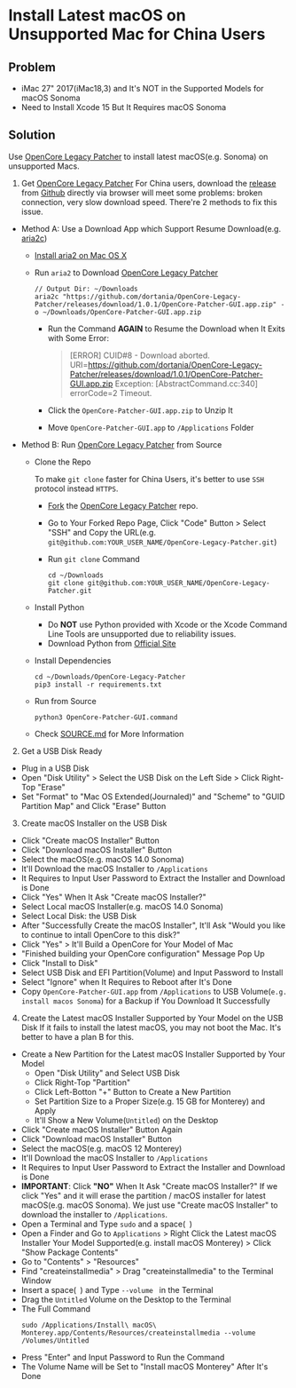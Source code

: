 # Install Latest macOS on Unsupported Mac for China Users

## Problem
* iMac 27" 2017(iMac18,3) and It's NOT in the Supported Models for macOS Sonoma
* Need to Install Xcode 15 But It Requires macOS Sonoma

## Solution
Use [OpenCore Legacy Patcher](https://github.com/dortania/OpenCore-Legacy-Patcher) to install latest macOS(e.g. Sonoma) on unsupported Macs.

1. Get [OpenCore Legacy Patcher](https://github.com/dortania/OpenCore-Legacy-Patcher)
For China users, download the [release](https://github.com/dortania/OpenCore-Legacy-Patcher/releases) from [Github](https://github.com) directly via browser will meet some problems: broken connection, very slow download speed. There're 2 methods to fix this issue.

* Method A: Use a Download App which Support Resume Download(e.g. [aria2c](https://github.com/aria2/aria2))
  * [Install aria2 on Mac OS X](https://github.com/northbright/Notes/blob/master/aria2/install-aria2-on-mac-os-x.md)
  * Run `aria2` to Download [OpenCore Legacy Patcher](https://github.com/dortania/OpenCore-Legacy-Patcher)
 
    ```
    // Output Dir: ~/Downloads
    aria2c "https://github.com/dortania/OpenCore-Legacy-Patcher/releases/download/1.0.1/OpenCore-Patcher-GUI.app.zip" -o ~/Downloads/OpenCore-Patcher-GUI.app.zip

    ```

    * Run the Command **AGAIN** to Resume the Download when It Exits with Some Error:

      > [ERROR] CUID#8 - Download aborted. URI=https://github.com/dortania/OpenCore-Legacy-Patcher/releases/download/1.0.1/OpenCore-Patcher-GUI.app.zip
Exception: [AbstractCommand.cc:340] errorCode=2 Timeout.
    * Click the `OpenCore-Patcher-GUI.app.zip` to Unzip It
    * Move `OpenCore-Patcher-GUI.app` to `/Applications` Folder

* Method B: Run [OpenCore Legacy Patcher](https://github.com/dortania/OpenCore-Legacy-Patcher) from Source
  * Clone the Repo
  
    To make `git clone` faster for China Users, it's better to use `SSH` protocol instead `HTTPS`.
    * [Fork](https://docs.github.com/en/get-started/quickstart/fork-a-repo) the [OpenCore Legacy Patcher](https://github.com/dortania/OpenCore-Legacy-Patcher) repo.
    * Go to Your Forked Repo Page, Click "Code" Button > Select "SSH" and Copy the URL(e.g. `git@github.com:YOUR_USER_NAME/OpenCore-Legacy-Patcher.git`)
    * Run `git clone` Command

      ```
      cd ~/Downloads
      git clone git@github.com:YOUR_USER_NAME/OpenCore-Legacy-Patcher.git
      ```
  * Install Python
    * Do **NOT** use Python provided with Xcode or the Xcode Command Line Tools are unsupported due to reliability issues.
    * Download Python from [Official Site](https://www.python.org/downloads/macos/)
  * Install Dependencies
    ```
    cd ~/Downloads/OpenCore-Legacy-Patcher
    pip3 install -r requirements.txt
    ```
  * Run from Source
    ```
    python3 OpenCore-Patcher-GUI.command
    ```
  * Check [SOURCE.md](https://github.com/dortania/OpenCore-Legacy-Patcher/blob/main/SOURCE.md) for More Information

2. Get a USB Disk Ready
  * Plug in a USB Disk
  * Open "Disk Utility" > Select the USB Disk on the Left Side > Click Right-Top "Erase"
  * Set "Format" to "Mac OS Extended(Journaled)" and "Scheme" to "GUID Partition Map" and Click "Erase" Button

3. Create macOS Installer on the USB Disk
  * Click "Create macOS Installer" Button
  * Click "Download macOS Installer" Button
  * Select the macOS(e.g. macOS 14.0 Sonoma)
  * It'll Download the macOS Installer to `/Applications`
  * It Requires to Input User Password to Extract the Installer and  Download is Done
  * Click "Yes" When It Ask "Create macOS Installer?"
  * Select Local macOS Installer(e.g. macOS 14.0 Sonoma)
  * Select Local Disk: the USB Disk
  * After "Successfully Create the macOS Installer", It'll Ask "Would you like to continue to intall OpenCore to this disk?"
  * Click "Yes" > It'll Build a OpenCore for Your Model of Mac
  * "Finished building your OpenCore configuration" Message Pop Up
  * Click "Install to Disk"
  * Select USB Disk and EFI Partition(Volume) and Input Password to Install
  * Select "Ignore" when It Requires to Reboot after It's Done
  * Copy `OpenCore-Patcher-GUI.app` from `/Applications` to USB Volume(`e.g. install macos Sonoma`) for a Backup if You Download It Successfully

4. Create the Latest macOS Installer Supported by Your Model on the USB Disk
  If it fails to install the latest macOS, you may not boot the Mac. It's better to have a plan B for this.
  * Create a New Partition for the Latest macOS Installer Supported by Your Model
    * Open "Disk Utility" and Select USB Disk
    * Click Right-Top "Partition"
    * Click Left-Botton "+" Button to Create a New Partition
    * Set Partition Size to a Proper Size(e.g. 15 GB for Monterey) and Apply
    * It'll Show a New Volume(`Untitled`) on the Desktop
  * Click "Create macOS Installer" Button Again
  * Click "Download macOS Installer" Button
  * Select the macOS(e.g. macOS 12 Monterey)
  * It'll Download the macOS Installer to `/Applications`
  * It Requires to Input User Password to Extract the Installer and  Download is Done
  * **IMPORTANT**: Click **"NO"** When It Ask "Create macOS Installer?"
    If we click "Yes" and it will erase the partition / macOS installer for latest macOS(e.g. macOS Sonoma). We just use "Create macOS Installer" to download the installer to `/Applications`.
  * Open a Terminal and Type `sudo` and a space(` `)
  * Open a Finder and Go to `Applications` > Right Click the Latest macOS Installer Your Model Supported(e.g. install macOS Monterey) > Click "Show Package Contents"
  * Go to "Contents" > "Resources"
  * Find "createinstallmedia" > Drag "createinstallmedia" to the Terminal Window
  * Insert a space(` `) and Type `--volume ` in the Terminal
  * Drag the `Untitled` Volume on the Desktop to the Terminal
  * The Full Command
    ```
    sudo /Applications/Install\ macOS\ Monterey.app/Contents/Resources/createinstallmedia --volume /Volumes/Untitled
    ```
  * Press "Enter" and Input Password to Run the Command
  * The Volume Name will be Set to "Install macOS Monterey" After It's Done


